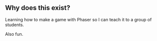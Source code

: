 ## Why does this exist?

Learning how to make a game with Phaser so I can teach it to a group of students.

Also fun.